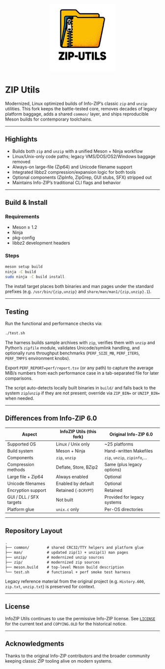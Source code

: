 <p align="center">
  <img src="zip-utils.svg" alt="InfoZIP Utils logo" width="220">
</p>

# ZIP Utils

Modernized, Linux optimized builds of Info-ZIP’s classic `zip` and `unzip` utilities. This fork keeps the battle-tested core, removes decades of legacy platform baggage, adds a shared `common/` layer, and ships reproducible Meson builds for contemporary toolchains.

---

## Highlights

* Builds both `zip` and `unzip` with a unified Meson + Ninja workflow
* Linux/Unix-only code paths; legacy VMS/DOS/OS2/Windows baggage removed
* Always-on large-file (Zip64) and Unicode filename support
* Integrated libbz2 compression/expansion logic for both tools
* Optional components (ZipInfo, ZipGrep, GUI stubs, SFX) stripped out
* Maintains Info-ZIP’s traditional CLI flags and behavior

---

## Build & Install

### Requirements

* Meson ≥ 1.2
* Ninja
* pkg-config
* libbz2 development headers

### Steps

```bash
meson setup build
ninja -C build
sudo ninja -C build install
```

The install target places both binaries and man pages under the standard prefixes (e.g. `/usr/bin/{zip,unzip}` and `share/man/man1/{zip,unzip}.1`).

---

## Testing

Run the functional and performance checks via:

```bash
./test.sh
```

The harness builds sample archives with `zip`, verifies them with `unzip` and Python’s `zipfile` module, validates Unicode/symlink handling, and optionally runs throughput benchmarks (`PERF_SIZE_MB`, `PERF_ITERS`, `PERF_TMPFS` environment knobs).

Export `PERF_REPORT=perf/report.tsv` (or any path) to capture the average MiB/s numbers from each performance case in a tab-separated file for later comparisons.

The script auto-detects locally built binaries in `build/` and falls back to the system `zip`/`unzip` if they are not present; override via `ZIP_BIN=` or `UNZIP_BIN=` when needed.

---

## Differences from Info-ZIP 6.0

| Aspect                  | InfoZIP Utils (this fork)        | Original Info-ZIP 6.0        |
| ----------------------- | -------------------------------- | ---------------------------- |
| Supported OS            | Linux / Unix only                | ~25 platforms                |
| Build system            | Meson + Ninja                    | Hand-written Makefiles       |
| Components              | `zip`, `unzip`                   | `zip`, `unzip`, `zipinfo`,…  |
| Compression methods     | Deflate, Store, BZip2            | Same (plus legacy options)   |
| Large file + Zip64      | Always enabled                   | Optional                     |
| Unicode filenames       | Enabled by default               | Optional                     |
| Encryption support      | Retained (`-DCRYPT`)             | Retained                     |
| GUI / DLL / SFX targets | Not built                        | Provided for legacy systems  |
| Platform glue           | `unix.c` only                    | Per-OS directories           |

---

## Repository Layout

```
.
├── common/        # shared CRC32/TTY helpers and platform glue
├── man/           # updated zip(1) + unzip(1) man pages
├── unzip/         # modernized unzip sources
├── zip/           # modernized zip sources
├── meson.build    # top-level Meson build description
└── test.sh        # functional + perf smoke test harness
```

Legacy reference material from the original project (e.g. `History.600`, `zip.txt`, `unzip.txt`) is preserved for context.

---

## License

InfoZIP Utils continues to use the permissive Info-ZIP license. See [`LICENSE`](LICENSE) for the current text and `COPYING.OLD` for the historical notice.

---

## Acknowledgments

Thanks to the original Info-ZIP contributors and the broader community keeping classic ZIP tooling alive on modern systems.
